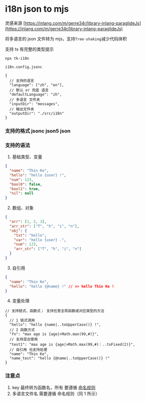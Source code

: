 # i18n json to mjs

灵感来源 [https://inlang.com/m/gerre34r/library-inlang-paraglideJs](https://inlang.com/m/gerre34r/library-inlang-paraglideJs)

将多语言的 json 文件转为 mjs，支持`Tree-shaking`减少代码体积

支持 ts 有完整的类型提示

```shell
npx tk-i18n
```

`i18n.config.jsonc`

```jsonc
{
  // 支持的语言
  "language": ["zh", "en"],
  // 默认 or 兜底 语言
  "defaultLanguage": "zh",
  // 多语言 文件夹
  "inputDir": "messages",
  // 输出文件夹
  "outputDir": "./src/i18n"
}
```

### 支持的格式 jsonc json5 json

### 支持的语法

1. 基础类型、变量

```json
{
  "name": "Thin Ke",
  "hello": "hello {user} !",
  "num": 123,
  "bool0": false,
  "bool1": true,
  "nil": null
}
```

2. 数组、对象

```json
{
  "arr": [1, 2, 3],
  "arr_str": ["T", "h", "i", "n"],
  "obj": {
    "txt": "hello",
    "var": "hello {user} .",
    "num": 123,
    "arr_str": ["T", "h", "i", "n"]
  }
}
```

3. 自引用

```json
{
  "name": "Thin Ke",
  "hello": "hello {@name} !" // => hello Thin Ke !
}
```

4. 变量处理

```jsonc
// 支持链式、函数式； 支持任意全局函数或对应类型的方法
{
  // 1 链式调用
  "hello": "hello {name|..toUpperCase()} !",
  // 2 函数方式
  "fn": "max age is {age|>Math.max(99,#)}",
  // 支持混合使用
  "test1": "max age is {age|>Math.max(99,#)｜..toFixed(2)}",
  // 自引用 也支持处理
  "name": "Thin Ke",
  "name_test": "hello {@name|..toUpperCase()} !"
}
```

### 注意点

1. key 最终转为函数名，所有 要遵循 [命名规则](https://developer.mozilla.org/zh-CN/docs/Web/JavaScript/Guide/Grammar_and_types#%E5%8F%98%E9%87%8F)
2. 多语言文件名 需要遵循 命名规则（同 1 所示）

